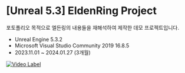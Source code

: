 [Unreal 5.3] EldenRing Project
===============================
포토폴리오 목적으로 엘든링의 내용들을 재해석하여 제작한 데모 프로젝트입니다. 

* Unreal Engine 5.3.2
* Microsoft Visual Studio Community 2019 16.8.5
* 2023.11.01 ~ 2024.01.27 (3개월)

[![Video Label](http://img.youtube.com/vi/'https://youtu.be/ZO0a9uATi-o?si=DdQavzZpgpQHyozd'/0.jpg)](https://youtube/'https://youtu.be/ZO0a9uATi-o?si=DdQavzZpgpQHyozd')
